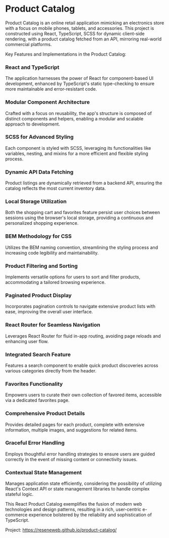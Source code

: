 # Product Catalog

Product Catalog is an online retail application mimicking an electronics store with a focus on mobile phones, tablets, and accessories. This project is constructed using React, TypeScript, SCSS for dynamic client-side rendering, with a product catalog fetched from an API, mirroring real-world commercial platforms.

Key Features and Implementations in the Product Catalog:

### React and TypeScript

The application harnesses the power of React for component-based UI development, enhanced by TypeScript's static type-checking to ensure more maintainable and error-resistant code.

### Modular Component Architecture

Crafted with a focus on reusability, the app's structure is composed of distinct components and helpers, enabling a modular and scalable approach to development.

### SCSS for Advanced Styling

Each component is styled with SCSS, leveraging its functionalities like variables, nesting, and mixins for a more efficient and flexible styling process.

### Dynamic API Data Fetching

Product listings are dynamically retrieved from a backend API, ensuring the catalog reflects the most current inventory data.

### Local Storage Utilization

Both the shopping cart and favorites feature persist user choices between sessions using the browser's local storage, providing a continuous and personalized shopping experience.

### BEM Methodology for CSS

Utilizes the BEM naming convention, streamlining the styling process and increasing code legibility and maintainability.

### Product Filtering and Sorting

Implements versatile options for users to sort and filter products, accommodating a tailored browsing experience.

### Paginated Product Display

Incorporates pagination controls to navigate extensive product lists with ease, improving the overall user interface.

### React Router for Seamless Navigation

Leverages React Router for fluid in-app routing, avoiding page reloads and enhancing user flow.

### Integrated Search Feature

Features a search component to enable quick product discoveries across various categories directly from the header.

### Favorites Functionality

Empowers users to curate their own collection of favored items, accessible via a dedicated favorites page.

### Comprehensive Product Details

Provides detailed pages for each product, complete with extensive information, multiple images, and suggestions for related items.

### Graceful Error Handling

Employs thoughtful error handling strategies to ensure users are guided correctly in the event of missing content or connectivity issues.

### Contextual State Management

Manages application state efficiently, considering the possibility of utilizing React's Context API or state management libraries to handle complex stateful logic.


This React Product Catalog exemplifies the fusion of modern web technologies and design patterns, resulting in a rich, user-centric e-commerce experience bolstered by the reliability and sophistication of TypeScript.

Project: https://reseneweb.github.io/product-catalog/

